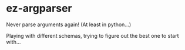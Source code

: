 # ez-argparser
Never parse arguments again! (At least in python...)

Playing with different schemas, trying to figure out the best one to start with...

